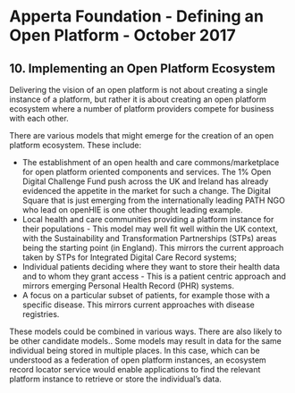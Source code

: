 # Apperta Foundation - Defining an Open Platform - October 2017

## 10. Implementing an Open Platform Ecosystem

Delivering the vision of an open platform is not about creating a single instance of a platform, but rather it is about creating an open platform ecosystem where a number of platform providers compete for business with each other.

There are various models that might emerge for the creation of an open platform ecosystem. These include:
* The establishment of an open health and care commons/marketplace for open platform oriented components and services. The 1% Open Digital Challenge Fund push across the UK and Ireland has already evidenced the appetite in the market for such a change. The Digital Square that is just emerging from the internationally leading PATH NGO who lead on openHIE is one other thought leading example.
* Local health and care communities providing a platform instance for their populations - This model may well fit well within the UK context, with the Sustainability and Transformation Partnerships (STPs) areas being the starting point (in England). This mirrors the current approach taken by STPs for Integrated Digital Care Record systems;
* Individual patients deciding where they want to store their health data and to whom they grant access - This is a patient centric approach and mirrors emerging Personal Health Record (PHR) systems.
* A focus on a particular subset of patients, for example those with a specific disease. This mirrors current approaches with disease registries.

These models could be combined in various ways. There are also likely to be other candidate models.. Some models may result in data for the same individual being stored in multiple places. In this case, which can be understood as a federation of open platform instances, an ecosystem record locator service would enable applications to find the relevant platform instance to retrieve or store the individual’s data.
